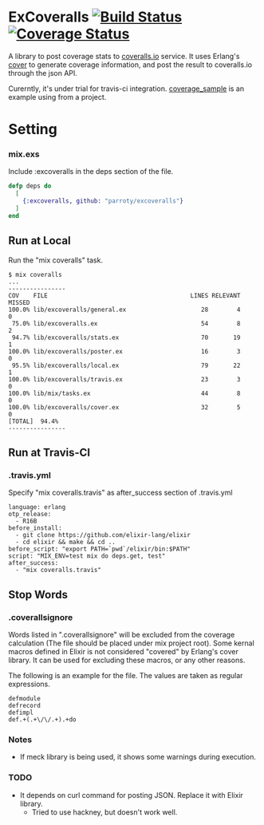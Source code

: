 ExCoveralls [![Build Status](https://secure.travis-ci.org/parroty/excoveralls.png?branch=master "Build Status")](http://travis-ci.org/parroty/excoveralls) [![Coverage Status](https://coveralls.io/repos/parroty/excoveralls/badge.png?branch=master)](https://coveralls.io/r/parroty/excoveralls?branch=master)
============

A library to post coverage stats to [coveralls.io](https://coveralls.io/) service.
It uses Erlang's [cover](http://www.erlang.org/doc/man/cover.html) to generate coverage information, and post the result to coveralls.io through the json API.

Curerntly, it's under trial for travis-ci integration. [coverage_sample](https://github.com/parroty/coverage_sample) is an example using from a project.

# Setting
### mix.exs
Include :excoveralls in the deps section of the file.

```elixir
defp deps do
  [
    {:excoveralls, github: "parroty/excoveralls"}
  ]
end
```

## Run at Local
Run the "mix coveralls" task.

```
$ mix coveralls
...
----------------
COV    FILE                                        LINES RELEVANT   MISSED
100.0% lib/excoveralls/general.ex                     28        4        0
 75.0% lib/excoveralls.ex                             54        8        2
 94.7% lib/excoveralls/stats.ex                       70       19        1
100.0% lib/excoveralls/poster.ex                      16        3        0
 95.5% lib/excoveralls/local.ex                       79       22        1
100.0% lib/excoveralls/travis.ex                      23        3        0
100.0% lib/mix/tasks.ex                               44        8        0
100.0% lib/excoveralls/cover.ex                       32        5        0
[TOTAL]  94.4%
----------------
```


## Run at Travis-CI
### .travis.yml
Specify "mix coveralls.travis" as after_success section of .travis.yml

```
language: erlang
otp_release:
  - R16B
before_install:
  - git clone https://github.com/elixir-lang/elixir
  - cd elixir && make && cd ..
before_script: "export PATH=`pwd`/elixir/bin:$PATH"
script: "MIX_ENV=test mix do deps.get, test"
after_success:
  - "mix coveralls.travis"
```

## Stop Words
### .coverallsignore
Words listed in ".coverallsignore" will be excluded from the coverage calculation (The file should be placed under mix project root).
Some kernal macros defined in Elixir is not considered "covered" by Erlang's cover library. It can be used for excluding these macros, or any other reasons.

The following is an example for the file. The values are taken as regular expressions.

```
defmodule
defrecord
defimpl
def.+(.+\/\/.+).+do
```

### Notes
- If meck library is being used, it shows some warnings during execution.

### TODO
- It depends on curl command for posting JSON. Replace it with Elixir library.
  - Tried to use hackney, but doesn't work well.
